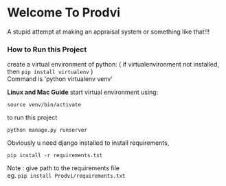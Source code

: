 # Welcome To Prodvi #
A stupid attempt at making an appraisal system or something like that!!!

### **How to Run this Project** ###

create a virtual environment of python:
( if virtualenvironment not installed, then ```pip install virtualenv``` )<br/>
Command is 'python virtualenv venv'

**Linux and Mac Guide**
start virtual environment using:
```
source venv/bin/activate
```

to run this project
```
python manage.py runserver
```

Obviously u need django installed 
to install requirements,
```
pip install -r requirements.txt 
```
Note : give path to the requirements file <br/>
eg. ``` pip install Prodvi/requirements.txt ```